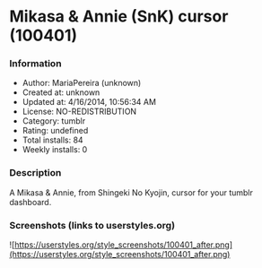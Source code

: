 # Mikasa & Annie (SnK) cursor (100401)

### Information
- Author: MariaPereira (unknown)
- Created at: unknown
- Updated at: 4/16/2014, 10:56:34 AM
- License: NO-REDISTRIBUTION
- Category: tumblr
- Rating: undefined
- Total installs: 84
- Weekly installs: 0


### Description
A Mikasa & Annie, from Shingeki No Kyojin, cursor for your tumblr dashboard.


### Screenshots (links to userstyles.org)
![https://userstyles.org/style_screenshots/100401_after.png](https://userstyles.org/style_screenshots/100401_after.png)


